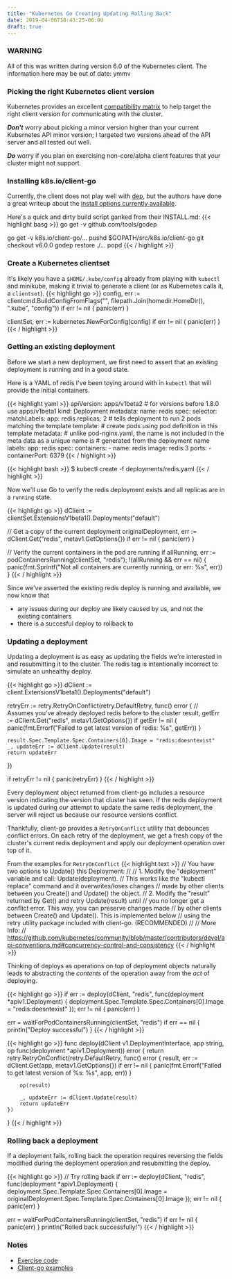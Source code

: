 ```yaml
---
title: "Kubernetes Go Creating Updating Rolling Back"
date: 2019-04-06T18:43:25-06:00
draft: true
---
```


### WARNING
All of this was written during version 6.0 of the Kubernetes client. The information here may be out of date: ymmv

### Picking the right Kubernetes client version

Kubernetes provides an excellent [compatibility matrix](https://github.com/kubernetes/client-go/tree/v6.0.0#compatibility-matrix) to help target the right client version for communicating with the cluster.

***Don't*** worry about picking a minor version higher than your current Kubernetes API minor version; I targeted two versions ahead of the API server and all tested out well.

***Do*** worry if you plan on exercising non-core/alpha client features that your cluster might not support.

### Installing k8s.io/client-go

Currently, the client does not play well with [dep](https://github.com/golang/dep), but the authors have done a great writeup about the [install options currently available](https://github.com/kubernetes/client-go/blob/master/INSTALL.md).

Here's a quick and dirty build script ganked from their INSTALL.md:
{{< highlight basg >}}
go get -v github.com/tools/godep

go get -v k8s.io/client-go/...
pushd $GOPATH/src/k8s.io/client-go
git checkout v6.0.0
godep restore ./...
popd
{{< / highlight >}}

### Create a Kubernetes clientset

It's likely you have a `$HOME/.kube/config` already from playing with `kubectl` and minikube, making it trivial to generate a client (or as Kubernetes calls it, a `clientset`).
{{< highlight go >}}
config, err := clientcmd.BuildConfigFromFlags("", filepath.Join(homedir.HomeDir(), ".kube", "config"))
if err != nil {
    panic(err)
}

clientSet, err := kubernetes.NewForConfig(config)
if err != nil {
    panic(err)
}
{{< / highlight >}}

### Getting an existing deployment

Before we start a new deployment, we first need to assert that an existing deployment is running and in a good state.

Here is a YAML of redis I've been toying around with in `kubectl` that will provide the initial containers.


{{< highlight yaml >}}
apiVersion: apps/v1beta2 # for versions before 1.8.0 use apps/v1beta1
kind: Deployment
metadata:
  name: redis
spec:
  selector:
    matchLabels:
      app: redis
  replicas: 2 # tells deployment to run 2 pods matching the template
  template: # create pods using pod definition in this template
    metadata:
      # unlike pod-nginx.yaml, the name is not included in the meta data as a unique name is
      # generated from the deployment name
      labels:
        app: redis
    spec:
      containers:
      - name: redis
        image: redis:3
        ports:
        - containerPort: 6379
{{< / highlight >}}

{{< highlight bash >}}
$ kubectl create -f deployments/redis.yaml
{{< / highlight >}}

Now we'll use Go to verify the redis deployment exists and all replicas are in a `running` state.

{{< highlight go >}}
dClient := clientSet.ExtensionsV1beta1().Deployments("default")

// Get a copy of the current deployment
originalDeployment, err := dClient.Get("redis", metav1.GetOptions{})
if err != nil {
    panic(err)
}

// Verify the current containers in the pod are running
if allRunning, err := podContainersRunning(clientSet, "redis"); !(allRunning && err == nil) {
    panic(fmt.Sprintf("Not all containers are currently running, or err: %s", err))
}
{{< / highlight >}}

Since we've asserted the existing redis deploy is running and available, we now know that

* any issues during our deploy are likely caused by us, and not the existing containers
* there is a succesful deploy to rollback to

### Updating a deployment

Updating a deployment is as easy as updating the fields we're interested in and resubmitting it to the cluster. The redis tag is intentionally incorrect to simulate an unhealthy deploy.

{{< highlight go >}}
dClient := client.ExtensionsV1beta1().Deployments("default")

retryErr := retry.RetryOnConflict(retry.DefaultRetry, func() error {
    // Assumes you've already deployed redis before to the cluster
    result, getErr := dClient.Get("redis", metav1.GetOptions{})
    if getErr != nil {
        panic(fmt.Errorf("Failed to get latest version of redis: %s", getErr))
    }

    result.Spec.Template.Spec.Containers[0].Image = "redis:doesntexist"
    _, updateErr := dClient.Update(result)
    return updateErr
})

if retryErr != nil {
    panic(retryErr)
}
{{< / highlight >}}

Every deployment object returned from client-go includes a resource version indicating the version that cluster has seen. If the redis deployment is updated during *our* attempt to update the same redis deployment, the server will reject us because our resource versions conflict.

Thankfully, client-go provides a `RetryOnConflict` utility that debounces conflict errors. On each retry of the deployment, we get a fresh copy of the cluster's current redis deployment and apply our deployment operation over top of it.

From the examples for `RetryOnConflict`
{{< highlight text >}}
//    You have two options to Update() this Deployment:
//
//    1. Modify the "deployment" variable and call: Update(deployment).
//       This works like the "kubectl replace" command and it overwrites/loses changes
//       made by other clients between you Create() and Update() the object.
//    2. Modify the "result" returned by Get() and retry Update(result) until
//       you no longer get a conflict error. This way, you can preserve changes made
//       by other clients between Create() and Update(). This is implemented below
//           using the retry utility package included with client-go. (RECOMMENDED)
//
// More Info:
// https://github.com/kubernetes/community/blob/master/contributors/devel/api-conventions.md#concurrency-control-and-consistency
{{< / highlight >}}

Thinking of deploys as operations on top of deployment objects naturally leads to abstracting the *contents* of the operation away from the *act* of deploying.

{{< highlight go >}}
if err := deploy(dClient, "redis", func(deployment *apiv1.Deployment) {
    deployment.Spec.Template.Spec.Containers[0].Image = "redis:doesntexist"
}); err != nil {
    panic(err)
}

err = waitForPodContainersRunning(clientSet, "redis")
if err == nil {
    println("Deploy successful")
}
{{< / highlight >}}

{{< highlight go >}}
func deploy(dClient v1.DeploymentInterface, app string, op func(deployment *apiv1.Deployment)) error {
    return retry.RetryOnConflict(retry.DefaultRetry, func() error {
        result, err := dClient.Get(app, metav1.GetOptions{})
        if err != nil {
            panic(fmt.Errorf("Failed to get latest version of %s: %s", app, err))
        }

        op(result)

        _, updateErr := dClient.Update(result)
        return updateErr
    })
}
{{< / highlight >}}

### Rolling back a deployment

If a deployment fails, rolling back the operation requires reversing the fields modified during the deployment operation and resubmitting the deploy.

{{< highlight go >}}
// Try rolling back
if err := deploy(dClient, "redis", func(deployment *apiv1.Deployment) {
    deployment.Spec.Template.Spec.Containers[0].Image = originalDeployment.Spec.Template.Spec.Containers[0].Image
}); err != nil {
    panic(err)
}

err = waitForPodContainersRunning(clientSet, "redis")
if err != nil {
    panic(err)
}
println("Rolled back successfully!")
{{< / highlight >}}

### Notes

* [Exercise code](https://github.com/de1ux/kubernetes_exercises/blob/master/exercises/deploy.go)
* [Client-go examples](https://github.com/kubernetes/client-go/tree/v6.0.0/examples)
